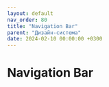 ```yaml
---
layout: default
nav_order: 80
title: "Navigation Bar"
parent: "Дизайн-система"
date: 2024-02-10 00:00:00 +0300
---
```


# Navigation Bar


